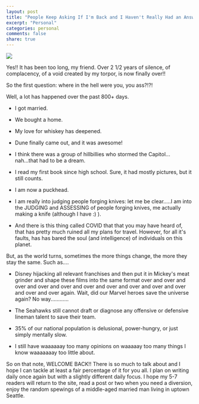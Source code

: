 ```yaml
---
layout: post
title: "People Keep Asking If I'm Back and I Haven't Really Had an Answer, But........."
excerpt: "Personal"
categories: personal
comments: false
share: true
---
```



![](https://c.tenor.com/iw1qhkF2hFgAAAAC/im-thinking-im-back-john-wick.gif)


Yes!! It has been too long, my friend. Over 2 1/2 years of silence, of complacency, of a void created by my torpor, is now finally over!!


So the first question: where in the hell were you, you ass?!?!

Well, a lot has happened over the past 800+ days.

- I got married.

- We bought a home.

- My love for whiskey has deepened.

- Dune finally came out, and it was awesome!

- I think there was a group of hillbillies who stormed the Capitol... nah...that had to be a dream.

- I read my first book since high school. Sure, it had mostly pictures, but it still counts.

- I am now a puckhead.

- I am really into judging people forging knives: let me be clear.....I am into the JUDGING and ASSESSING of people forging knives, me actually making a knife (although I have :) ).

- And there is this thing called COVID that that you may have heard of, that has pretty much ruined all my plans for travel. However, for all it's faults, has has bared the soul (and intelligence) of individuals on this planet.


But, as the world turns, sometimes the more things change, the more they stay the same. Such as....

- Disney hijacking all relevant franchises and then put it in Mickey's meat grinder and shape these films into the same format over and over and over and over and over and over and over and over and over and over and over and over again. Wait, did our Marvel heroes save the universe again? No way............




- The Seahawks still cannot draft or diagnose any offensive or defensive lineman talent to save their team.


- 35% of our national population is delusional, power-hungry, or just simply mentally slow.


- I still have waaaaaay too many opinions on waaaaay too many things I know waaaaaaay too little about.


So on that note, WELCOME BACK!! There is so much to talk about and I hope I can tackle at least a fair percentage of it for you all. I plan on writing daily once again but with a slightly different daily focus. I hope my 5-7 readers will return to the site, read a post or two when you need a diversion, enjoy the random spewings of a middle-aged married man living in uptown Seattle.




